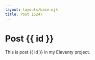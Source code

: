 ```yaml
---
layout: layouts/base.njk
title: Post 15247
---
```


# Post {{ id }}

This is post {{ id }} in my Eleventy project.
